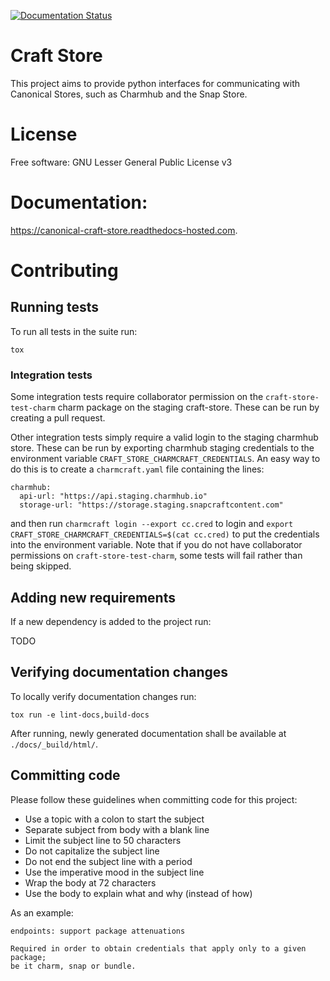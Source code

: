 [![Documentation Status](https://readthedocs.com/projects/canonical-craft-store/badge/?version=latest)](https://canonical-craft-store.readthedocs-hosted.com/en/latest/?badge=latest)

# Craft Store

This project aims to provide python interfaces for communicating with
Canonical Stores, such as Charmhub and the Snap Store.

# License

Free software: GNU Lesser General Public License v3

# Documentation:

https://canonical-craft-store.readthedocs-hosted.com.

# Contributing


## Running tests

To run all tests in the suite run:

```
tox
```

### Integration tests

Some integration tests require collaborator permission on the `craft-store-test-charm`
charm package on the staging craft-store. These can be run by creating a pull request.

Other integration tests simply require a valid login to the staging charmhub store.
These can be run by exporting charmhub staging credentials to the environment
variable `CRAFT_STORE_CHARMCRAFT_CREDENTIALS`. An easy way to do this is to
create a `charmcraft.yaml` file containing the lines:

    charmhub:
      api-url: "https://api.staging.charmhub.io"
      storage-url: "https://storage.staging.snapcraftcontent.com"

and then run `charmcraft login --export cc.cred` to login and
`export CRAFT_STORE_CHARMCRAFT_CREDENTIALS=$(cat cc.cred)` to put the credentials
into the environment variable. Note that if you do not have collaborator permissions
on `craft-store-test-charm`, some tests will fail rather than being skipped.

## Adding new requirements

If a new dependency is added to the project run:

TODO


## Verifying documentation changes

To locally verify documentation changes run:

`tox run -e lint-docs,build-docs`


After running, newly generated documentation shall be available at
`./docs/_build/html/`.

## Committing code

Please follow these guidelines when committing code for this project:

- Use a topic with a colon to start the subject
- Separate subject from body with a blank line
- Limit the subject line to 50 characters
- Do not capitalize the subject line
- Do not end the subject line with a period
- Use the imperative mood in the subject line
- Wrap the body at 72 characters
- Use the body to explain what and why (instead of how)

As an example:


    endpoints: support package attenuations

    Required in order to obtain credentials that apply only to a given package;
    be it charm, snap or bundle.

